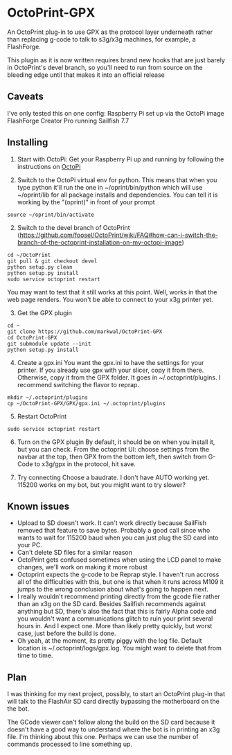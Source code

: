 # OctoPrint-GPX
An OctoPrint plug-in to use GPX as the protocol layer underneath rather than
replacing g-code to talk to s3g/x3g machines, for example, a FlashForge.

This plugin as it is now written requires brand new hooks that are just barely
in OctoPrint's devel branch, so you'll need to run from source on the bleeding
edge until that makes it into an official release

## Caveats
I've only tested this on one config:
Raspberry Pi set up via the OctoPi image
FlashForge Creator Pro running Sailfish 7.7

## Installing
1. Start with OctoPi: Get your Raspberry Pi up and running by following the
   instructions on [OctoPi](https://github.com/guysoft/OctoPi)

2. Switch to the OctoPi virtual env for python. This means that when you type
   python it'll run the one in ~/oprint/bin/python which will use ~/oprint/lib
   for all package installs and dependencies.  You can tell it is working by the
    "(oprint)" in front of your prompt
```
source ~/oprint/bin/activate
```

2. Switch to the devel branch of OctoPrint
  (https://github.com/foosel/OctoPrint/wiki/FAQ#how-can-i-switch-the-branch-of-the-octoprint-installation-on-my-octopi-image)
```
cd ~/OctoPrint
git pull & git checkout devel
python setup.py clean
python setup.py install
sudo service octoprint restart
```

You may want to test that it still works at this point.  Well, works in that
the web page renders.  You won't be able to connect to your x3g printer yet.

3. Get the GPX plugin
```
cd ~
git clone https://github.com/markwal/OctoPrint-GPX
cd OctoPrint-GPX
git submodule update --init
python setup.py install
```

4. Create a gpx.ini
You want the gpx.ini to have the settings for your printer.  If you already use
gpx with your slicer, copy it from there.  Otherwise, copy it from the GPX
folder.  It goes in ~/.octoprint/plugins.  I recommend switching the flavor to
reprap.
```
mkdir ~/.octoprint/plugins
cp ~/OctoPrint-GPX/GPX/gpx.ini ~/.octoprint/plugins
```

5. Restart OctoPrint
```
sudo service octoprint restart
```

6. Turn on the GPX plugin
By default, it should be on when you install it, but you can check. From the
octoprint UI: choose settings from the navbar at the top, then GPX from
the bottom left, then switch from G-Code to x3g/gpx in the protocol, hit save.

7. Try connecting
Choose a baudrate.  I don't have AUTO working yet.  115200 works on my bot, but you might want to try slower?

## Known issues
* Upload to SD doesn't work.  It can't work directly because SailFish removed
  that feature to save bytes.  Probably a good call since who wants to wait for
  115200 baud when you can just plug the SD card into your PC.
* Can't delete SD files for a similar reason
* OctoPrint gets confused sometimes when using the LCD panel to make changes,
  we'll work on making it more robust
* Octoprint expects the g-code to be Reprap style.  I haven't run accross all of
  the difficulties with this, but one is that when it runs across M109 it jumps
  to the wrong conclusion about what's going to happen next.
* I really wouldn't recommend printing directly from the gcode file rather than
  an x3g on the SD card.  Besides Sailfish recommends against anything but SD,
  there's also the fact that this is fairly Alpha code and you wouldn't want a
  communications glitch to ruin your print several hours in. And I expect one.
  More than likely pretty quickly, but worst case, just before the build is
  done. 
* Oh yeah, at the moment, its pretty piggy with the log file.  Default location
  is ~/.octoprint/logs/gpx.log.  You might want to delete that from time to
  time.
  
## Plan

I was thinking for my next project, possibly, to start an OctoPrint plug-in
that will talk to the FlashAir SD card directly bypassing the motherboard on
the the bot.

The GCode viewer can't follow along the build on the SD card because it doesn't
have a good way to understand where the bot is in printing an x3g file.  I'm
thinking about this one.  Perhaps we can use the number of commands processed to
line something up.
